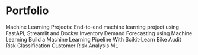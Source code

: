 # Portfolio
Machine Learning  Projects:
End-to-end machine learning project using FastAPI, Streamlit and Docker
Inventory Demand Forecasting using Machine Learning
Build a Machine Learning Pipeline With Scikit-Learn Bike
Audit Risk Classification 
Customer Risk Analysis ML
